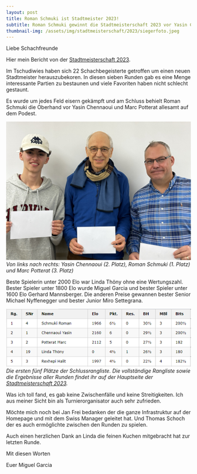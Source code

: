 ```yaml
---
layout: post
title: Roman Schmuki ist Stadtmeister 2023!
subtitle: Roman Schmuki gewinnt die Stadtmeisterschaft 2023 vor Yasin Chennaoui und Marc Potterat.
thumbnail-img: /assets/img/stadtmeisterschaft/2023/siegerfoto.jpeg
---
```


Liebe Schachfreunde

Hier mein Bericht von der [Stadtmeisterschaft 2023](/turniere/stadtmeisterschaft/2023).

Im Tschudiwies haben sich 22 Schachbegeisterte getroffen um einen neuen Stadtmeister herauszubekoren.
In diesen sieben Runden gab es eine Menge interessante Partien zu bestaunen und viele Favoriten haben nicht schlecht
gestaunt.

Es wurde um jedes Feld eisern gekämpft und am Schluss behielt Roman Schmuki die Oberhand vor Yasin Chennaoui und Marc
Potterat allesamt auf dem Podest.

![Siegerfoto](/assets/img/stadtmeisterschaft/2023/siegerfoto.jpeg)\
_Von links nach rechts: Yasin Chennaoui (2. Platz), Roman Schmuki (1. Platz) und Marc Potterat (3. Platz)_

Beste Spielerin unter 2000 Elo war Linda Thöny ohne eine Wertungszahl. Bester Spieler unter 1800 Elo wurde Miguel Garcia
und bester Spieler unter 1600 Elo Gerhard Mannsberger. Die anderen Preise gewannen bester Senior Michael Nyffenegger und
bester Junior Miro Settegrana.

![Top5](/assets/img/stadtmeisterschaft/2023/top5.png)\
_Die ersten fünf Plätze der Schlussrangliste. Die vollständige Rangliste sowie die Ergebnisse aller Runden findet ihr
auf der Hauptseite der [Stadtmeisterschaft 2023](/turniere/stadtmeisterschaft/2023)._

Was ich toll fand, es gab keine Zwischenfälle und keine Streitigkeiten.
Ich aus meiner Sicht bin als Turnierorganisator auch sehr zufrieden.

Möchte mich noch bei Jan Frei bedanken der die ganze Infrastruktur auf der Homepage und mit dem Swiss Manager geleitet
hat. Und Thomas Schoch der es auch ermöglichte zwischen den Runden zu spielen.

Auch einen herzlichen Dank an Linda die feinen Kuchen mitgebracht hat zur letzten Runde.

Mit diesen Worten

Euer Miguel Garcia
